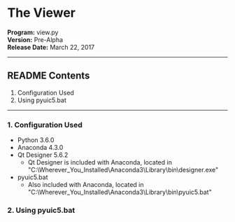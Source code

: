 # The Viewer

**Program:**		view.py  
**Version:**		Pre-Alpha  
**Release Date:**	March 22, 2017

---

## README Contents

1. Configuration Used
2. Using pyuic5.bat

---

### 1. **Configuration Used**
  * Python 3.6.0
  * Anaconda 4.3.0
  * Qt Designer 5.6.2 
    * Qt Designer is included with Anaconda, located in "C:\Wherever_You_Installed\Anaconda3\Library\bin\designer.exe"
  * pyuic5.bat
    * Also included with Anaconda, located in "C:\Wherever_You_Installed\Anaconda3\Library\bin\pyuic5.bat"

### 2. **Using pyuic5.bat**
